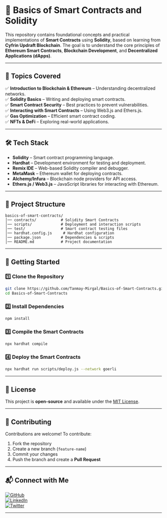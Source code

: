 # 📜 Basics of Smart Contracts and Solidity

This repository contains foundational concepts and practical implementations of **Smart Contracts** using **Solidity**, based on learning from **Cyfrin Updraft Blockchain**. The goal is to understand the core principles of **Ethereum Smart Contracts**, **Blockchain Development**, and **Decentralized Applications (dApps)**.

---

## 🚀 Topics Covered

✅ **Introduction to Blockchain & Ethereum** – Understanding decentralized networks.  
✅ **Solidity Basics** – Writing and deploying smart contracts.  
✅ **Smart Contract Security** – Best practices to prevent vulnerabilities.  
✅ **Interacting with Smart Contracts** – Using Web3.js and Ethers.js.  
✅ **Gas Optimization** – Efficient smart contract coding.  
✅ **NFTs & DeFi** – Exploring real-world applications.  

---

## 🛠️ Tech Stack

- **Solidity** – Smart contract programming language.
- **Hardhat** – Development environment for testing and deployment.
- **Remix IDE** – Web-based Solidity compiler and debugger.
- **MetaMask** – Ethereum wallet for deploying contracts.
- **Alchemy/Infura** – Blockchain node providers for API access.
- **Ethers.js / Web3.js** – JavaScript libraries for interacting with Ethereum.

---

## 📂 Project Structure

```
basics-of-smart-contracts/
│── contracts/           # Solidity Smart Contracts
│── scripts/             # Deployment and interaction scripts
│── test/                # Smart contract testing files
│── hardhat.config.js     # Hardhat configuration
│── package.json         # Dependencies & scripts
│── README.md            # Project documentation
```

---

## 📌 Getting Started

### 1️⃣ Clone the Repository
```sh
git clone https://github.com/Tanmay-Mirgal/Basics-of-Smart-Contracts.git
cd Basics-of-Smart-Contracts
```

### 2️⃣ Install Dependencies
```sh
npm install
```

### 3️⃣ Compile the Smart Contracts
```sh
npx hardhat compile
```

### 4️⃣ Deploy the Smart Contracts
```sh
npx hardhat run scripts/deploy.js --network goerli
```

---

## 📜 License

This project is **open-source** and available under the [MIT License](LICENSE).

---

## 🤝 Contributing

Contributions are welcome! To contribute:
1. Fork the repository  
2. Create a new branch (`feature-name`)  
3. Commit your changes  
4. Push the branch and create a **Pull Request**  

---

## 📬 Connect with Me

[![GitHub](https://img.shields.io/badge/GitHub-TanmayMirgal-blue?style=flat&logo=github)](https://github.com/Tanmay-Mirgal)  
[![LinkedIn](https://img.shields.io/badge/LinkedIn-TanmayMirgal-blue?style=flat&logo=linkedin)](YOUR_LINKEDIN_URL)  
[![Twitter](https://img.shields.io/badge/Twitter-TanmayMirgal-blue?style=flat&logo=twitter)](YOUR_TWITTER_URL)  

---

